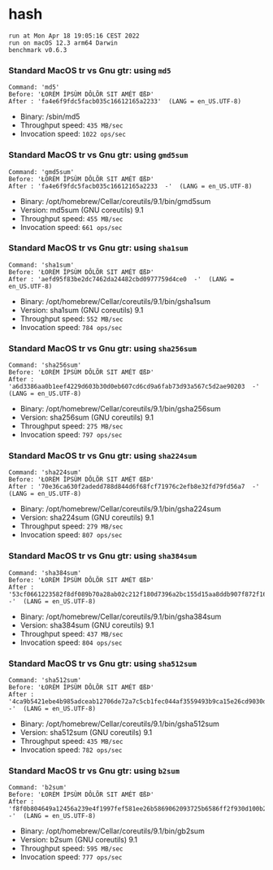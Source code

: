 # hash
 
    run at Mon Apr 18 19:05:16 CEST 2022
    run on macOS 12.3 arm64 Darwin
    benchmark v0.6.3
 
### Standard MacOS tr vs Gnu gtr: using `md5`
```shell
Command: 'md5'
Before: 'ŁORÈM ÎPSÙM DÔLÕR SIT AMÉT ŒßÞ'
After : 'fa4e6f9fdc5facb035c16612165a2233'  (LANG = en_US.UTF-8)
```
* Binary: /sbin/md5
* Throughput speed: `435 MB/sec`
* Invocation speed: `1022 ops/sec`

### Standard MacOS tr vs Gnu gtr: using `gmd5sum`
```shell
Command: 'gmd5sum'
Before: 'ŁORÈM ÎPSÙM DÔLÕR SIT AMÉT ŒßÞ'
After : 'fa4e6f9fdc5facb035c16612165a2233  -'  (LANG = en_US.UTF-8)
```
* Binary: /opt/homebrew/Cellar/coreutils/9.1/bin/gmd5sum
* Version: md5sum (GNU coreutils) 9.1
* Throughput speed: `455 MB/sec`
* Invocation speed: `661 ops/sec`

### Standard MacOS tr vs Gnu gtr: using `sha1sum`
```shell
Command: 'sha1sum'
Before: 'ŁORÈM ÎPSÙM DÔLÕR SIT AMÉT ŒßÞ'
After : 'aefd95f83be2dc7462da24482cbd0977759d4ce0  -'  (LANG = en_US.UTF-8)
```
* Binary: /opt/homebrew/Cellar/coreutils/9.1/bin/gsha1sum
* Version: sha1sum (GNU coreutils) 9.1
* Throughput speed: `552 MB/sec`
* Invocation speed: `784 ops/sec`

### Standard MacOS tr vs Gnu gtr: using `sha256sum`
```shell
Command: 'sha256sum'
Before: 'ŁORÈM ÎPSÙM DÔLÕR SIT AMÉT ŒßÞ'
After : 'a6d3386aa0b1eef4229d603b30d0eb607cd6cd9a6fab73d93a567c5d2ae90203  -'  (LANG = en_US.UTF-8)
```
* Binary: /opt/homebrew/Cellar/coreutils/9.1/bin/gsha256sum
* Version: sha256sum (GNU coreutils) 9.1
* Throughput speed: `275 MB/sec`
* Invocation speed: `797 ops/sec`

### Standard MacOS tr vs Gnu gtr: using `sha224sum`
```shell
Command: 'sha224sum'
Before: 'ŁORÈM ÎPSÙM DÔLÕR SIT AMÉT ŒßÞ'
After : '70e36ca630f2adedd788d844d6f68fcf71976c2efb8e32fd79fd56a7  -'  (LANG = en_US.UTF-8)
```
* Binary: /opt/homebrew/Cellar/coreutils/9.1/bin/gsha224sum
* Version: sha224sum (GNU coreutils) 9.1
* Throughput speed: `279 MB/sec`
* Invocation speed: `807 ops/sec`

### Standard MacOS tr vs Gnu gtr: using `sha384sum`
```shell
Command: 'sha384sum'
Before: 'ŁORÈM ÎPSÙM DÔLÕR SIT AMÉT ŒßÞ'
After : '53cf0661223582f8df089b70a28ab02c212f180d7396a2bc155d15aa8ddb907f872f16f71385851a6cff284a6a9730a0  -'  (LANG = en_US.UTF-8)
```
* Binary: /opt/homebrew/Cellar/coreutils/9.1/bin/gsha384sum
* Version: sha384sum (GNU coreutils) 9.1
* Throughput speed: `437 MB/sec`
* Invocation speed: `804 ops/sec`

### Standard MacOS tr vs Gnu gtr: using `sha512sum`
```shell
Command: 'sha512sum'
Before: 'ŁORÈM ÎPSÙM DÔLÕR SIT AMÉT ŒßÞ'
After : '4ca9b5421ebe4b985adceab12706de72a7c5cb1fec044af3559493b9ca15e26cd9030dd6b7068867b676271dab4189e71b9cae157a630c3176ef64ecd5ded33d  -'  (LANG = en_US.UTF-8)
```
* Binary: /opt/homebrew/Cellar/coreutils/9.1/bin/gsha512sum
* Version: sha512sum (GNU coreutils) 9.1
* Throughput speed: `435 MB/sec`
* Invocation speed: `782 ops/sec`

### Standard MacOS tr vs Gnu gtr: using `b2sum`
```shell
Command: 'b2sum'
Before: 'ŁORÈM ÎPSÙM DÔLÕR SIT AMÉT ŒßÞ'
After : 'f8f0b804649a12456a239e4f1997fef581ee26b5869062093725b6586ff2f930d100b250eb928323afaa0cc274a85140ced258a7977d54c9ae791d49160cc16e  -'  (LANG = en_US.UTF-8)
```
* Binary: /opt/homebrew/Cellar/coreutils/9.1/bin/gb2sum
* Version: b2sum (GNU coreutils) 9.1
* Throughput speed: `595 MB/sec`
* Invocation speed: `777 ops/sec`

